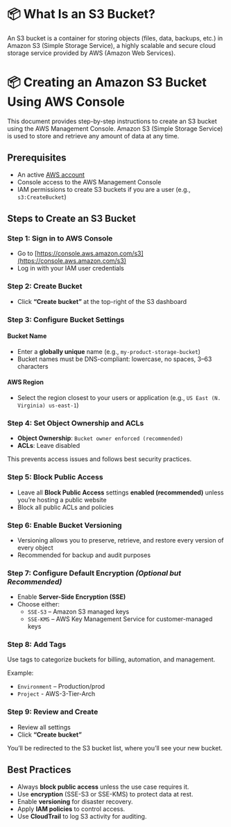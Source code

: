 # 📦 What Is an S3 Bucket?

An S3 bucket is a container for storing objects (files, data, backups, etc.) in Amazon S3 (Simple Storage Service), a highly scalable and secure cloud storage service provided by AWS (Amazon Web Services).

# 📦 Creating an Amazon S3 Bucket Using AWS Console

This document provides step-by-step instructions to create an S3 bucket using the AWS Management Console. Amazon S3 (Simple Storage Service) is used to store and retrieve any amount of data at any time.


## Prerequisites

- An active [AWS account](https://aws.amazon.com/)
- Console access to the AWS Management Console
- IAM permissions to create S3 buckets if you are a user (e.g., `s3:CreateBucket`)


## Steps to Create an S3 Bucket

### Step 1: Sign in to AWS Console

- Go to [https://console.aws.amazon.com/s3](https://console.aws.amazon.com/s3)
- Log in with your IAM user credentials


### Step 2: Create Bucket

- Click **“Create bucket”** at the top-right of the S3 dashboard


### Step 3: Configure Bucket Settings

#### Bucket Name
- Enter a **globally unique** name (e.g., `my-product-storage-bucket`)
- Bucket names must be DNS-compliant: lowercase, no spaces, 3–63 characters

#### AWS Region
- Select the region closest to your users or application (e.g., `US East (N. Virginia) us-east-1`)


### Step 4: Set Object Ownership and ACLs

- **Object Ownership**: `Bucket owner enforced (recommended)`
- **ACLs**: Leave disabled

This prevents access issues and follows best security practices.


### Step 5: Block Public Access

- Leave all **Block Public Access** settings **enabled (recommended)** unless you’re hosting a public website
- Block all public ACLs and policies


### Step 6: Enable Bucket Versioning 

- Versioning allows you to preserve, retrieve, and restore every version of every object
- Recommended for backup and audit purposes


### Step 7: Configure Default Encryption *(Optional but Recommended)*

- Enable **Server-Side Encryption (SSE)**
- Choose either:
  - `SSE-S3` – Amazon S3 managed keys
  - `SSE-KMS` – AWS Key Management Service for customer-managed keys



### Step 8: Add Tags

Use tags to categorize buckets for billing, automation, and management.

Example:
- `Environment` – Production/prod
- `Project` - AWS-3-Tier-Arch


### Step 9: Review and Create

- Review all settings
- Click **“Create bucket”**

You’ll be redirected to the S3 bucket list, where you’ll see your new bucket.


## Best Practices

- Always **block public access** unless the use case requires it.
- Use **encryption** (SSE-S3 or SSE-KMS) to protect data at rest.
- Enable **versioning** for disaster recovery.
- Apply **IAM policies** to control access.
- Use **CloudTrail** to log S3 activity for auditing.


